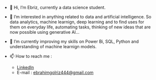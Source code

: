 - 👋 Hi, I’m Ebriz, currently a data science student.
- 👀 I’m interested in anything related to data and artificial intelligence. So data analytics, machine learnign, deep learning and to find uses for them on everyday life, automating tasks, thinking of new ideas that are now possible using generative AI...
- 🌱 I’m currently improving my skills on Power Bi, SQL, Python and understanding of machine learnign models.

- 📫 How to reach me :
  - [LinkedIn](https://www.linkedin.com/in/ebrahim-golriz-03611a34b)
  - E-mail : ebrahimgolriz444@gmail.com

